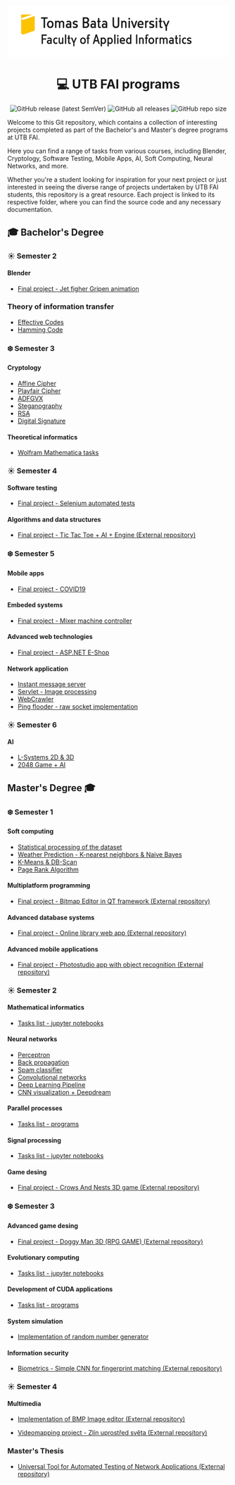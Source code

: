 <div align="center">
  <img src="logo.jpg">
  <h1>💻 UTB FAI programs</h1>
  <div>
    <img alt="GitHub release (latest SemVer)" src="https://img.shields.io/github/v/release/0xMartin/UTB-FAI-programs">
    <img alt="GitHub all releases" src="https://img.shields.io/github/downloads/0xMartin/UTB-FAI-programs/total">
    <img alt="GitHub repo size" src="https://img.shields.io/github/repo-size/0xMartin/UTB-FAI-programs">
  </div>
</div>

Welcome to this Git repository, which contains a collection of interesting projects completed as part of the Bachelor's and Master's degree programs at UTB FAI. 

Here you can find a range of tasks from various courses, including Blender, Cryptology, Software Testing, Mobile Apps, AI, Soft Computing, Neural Networks, and more. 

Whether you're a student looking for inspiration for your next project or just interested in seeing the diverse range of projects undertaken by UTB FAI students, this repository is a great resource. Each project is linked to its respective folder, where you can find the source code and any necessary documentation.

## 🎓 Bachelor's Degree

### ☀️ Semester 2

#### Blender
* [Final project - Jet figher Gripen animation](./bachelor/semester-2/Blender)
### Theory of information transfer
* [Effective Codes](./bachelor/semester-2/Theory-of-information-transfer/effective-codes)
* [Hamming Code](./bachelor/semester-2/Theory-of-information-transfer/hamming-code)

### ❄️ Semester 3

#### Cryptology
* [Affine Cipher](./bachelor/semester-3/cryptology/affine-cipher)
* [Playfair Cipher](./bachelor/semester-3/cryptology/playfair-cipher)
* [ADFGVX](./bachelor/semester-3/cryptology/ADFGVX)
* [Steganography](./bachelor/semester-3/cryptology/steganography)
* [RSA](./bachelor/semester-3/cryptology/RSA)
* [Digital Signature](./bachelor/semester-3/cryptology/digital-signature)

#### Theoretical informatics
* [Wolfram Mathematica tasks](./bachelor/semester-3/theoretical-informatics)

### ☀️ Semester 4

#### Software testing
* [Final project - Selenium automated tests](./bachelor/semester-4/software-testing)

#### Algorithms and data structures
* [Final project - Tic Tac Toe + AI + Engine (External repository)](https://github.com/0xMartin/TicTacToe)

### ❄️ Semester 5
#### Mobile apps
* [Final project - COVID19](./bachelor/semester-5/mobile-apps/COVID19)

#### Embeded systems
* [Final project - Mixer machine controller](./bachelor/semester-5/embeded-systems/mixer_machine_controller)

#### Advanced web technologies
* [Final project - ASP.NET E-Shop](./bachelor/semester-5/web-technologies/Krcma.Eshop.Web)

#### Network application
* [Instant message server](./bachelor/semester-5/network-application/IM-server)
* [Servlet - Image processing](./bachelor/semester-5/network-application/images-servlet)
* [WebCrawler](./bachelor/semester-5/network-application/webcrawler)
* [Ping flooder - raw socket implementation](./bachelor/semester-5/network-application/ping-flooder)

### ☀️ Semester 6

#### AI
* [L-Systems 2D & 3D](./bachelor/semester-6/AI/L-systems)
* [2048 Game + AI](./bachelor/semester-6/AI/2048)

## Master's Degree 🎓
### ❄️ Semester 1

#### Soft computing
* [Statistical processing of the dataset](./master/semester-1/soft-computing/task-1)
* [Weather Prediction - K-nearest neighbors & Naive Bayes](./master/semester-1/soft-computing/task-3)
* [K-Means & DB-Scan](./master/semester-1/soft-computing/task-2)
* [Page Rank Algorithm](./master/semester-1/soft-computing/task-4)

#### Multiplatform programming
* [Final project -  Bitmap Editor in QT framework (External repository)](https://github.com/0xMartin/QtBitmapEditor)

#### Advanced database systems
* [Final project - Online library web app (External repository)](https://github.com/0xMartin/OnlineLibrary)

#### Advanced mobile applications
* [Final project - Photostudio app with object recognition (External repository)](https://github.com/0xMartin/PhotoStudio)

### ☀️ Semester 2

#### Mathematical informatics
* [Tasks list - jupyter notebooks](./master/semester-2/mathematical-informatics)

#### Neural networks
* [Perceptron](./master/semester-2/neural-networks/perceptron)
* [Back propagation](./master/semester-2/neural-networks/back-propagation)
* [Spam classifier](./master/semester-2/neural-networks/spam-classifier)
* [Convolutional networks](./master/semester-2/neural-networks/convolutional-networks) 
* [Deep Learning Pipeline](./master/semester-2/neural-networks/deep-learning-pipeline)
* [CNN visualization + Deepdream](./master/semester-2/neural-networks/CNN-visualization-deepdream) 

#### Parallel processes
* [Tasks list - programs](./master/semester-2/parallel-processes/)

#### Signal processing
* [Tasks list - jupyter notebooks](./master/semester-2/signal-processing)

#### Game desing
* [Final project - Crows And Nests 3D game (External repository)](https://github.com/0xMartin/CrowsAndNests)

### ❄️ Semester 3

#### Advanced game desing

* [Final project - Doggy Man 3D (RPG GAME) (External repository)](https://github.com/0xMartin/DoggyMan3D)

#### Evolutionary computing

* [Tasks list - jupyter notebooks](./master/semester-3/evolutionary-computing)

#### Development of CUDA applications 

* [Tasks list - programs](./master/semester-3/cuda)

#### System simulation

* [Implementation of random number generator](./master/semester-3/system-simulation/rnd_number_generator)

#### Information security

* [Biometrics - Simple CNN for fingerprint matching (External repository)](https://github.com/0xMartin/CNN-Fingerprint-Matching)

### ☀️ Semester 4

#### Multimedia

* [Implementation of BMP Image editor (External repository)](https://github.com/0xMartin/BMPEditor)

* [Videomapping project - Zlín uprostřed světa (External repository)](https://youtu.be/J4oQy3T94LA)

### Master's Thesis

* [Universal Tool for Automated Testing of Network Applications (External repository)](https://github.com/0xMartin/NetworkAppTestingTool)
